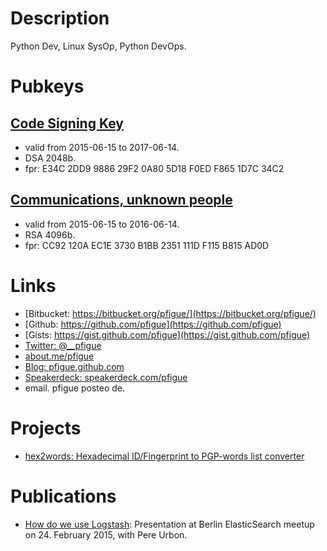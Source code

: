 # Description
Python Dev, Linux SysOp, Python DevOps.

# Pubkeys
## [Code Signing Key](https://bitbucket.org/pfigue/notes/raw/a3792fbd74151df32b15e5678281f21b7a1ca67c/pubkeys/pfigue-code-signing-key20150615-2y.pub)
  + valid from 2015-06-15 to 2017-06-14.
  + DSA 2048b.
  + fpr: E34C 2DD9 9886 29F2 0A80  5D18 F0ED F865 1D7C 34C2

## [Communications, unknown people](https://bitbucket.org/pfigue/notes/raw/a3792fbd74151df32b15e5678281f21b7a1ca67c/pubkeys/pfigue-unknown-ppl-key20150615-1y.pub)
  + valid from 2015-06-15 to 2016-06-14.
  + RSA 4096b.
  + fpr: CC92 120A EC1E 3730 B1BB  2351 111D F115 B815 AD0D

# Links
* [Bitbucket: https://bitbucket.org/pfigue/](https://bitbucket.org/pfigue/)
* [Github: https://github.com/pfigue](https://github.com/pfigue)
* [Gists: https://gist.github.com/pfigue](https://gist.github.com/pfigue)
* [Twitter: @__pfigue](https://twitter.com/__pfigue)
* [about.me/pfigue](https://about.me/pfigue)
* [Blog: pfigue.github.com](https://pfigue.github.com/)
* [Speakerdeck: speakerdeck.com/pfigue](https://speakerdeck.com/pfigue)
* email. pfigue posteo de.

# Projects
* [hex2words: Hexadecimal ID/Fingerprint to PGP-words list converter](https://pypi.python.org/pypi/hex2words)

# Publications
* [How do we use Logstash](https://speakerdeck.com/pfigue/how-do-we-use-logstash): Presentation at Berlin ElasticSearch meetup on 24. February 2015, with Pere Urbon.

